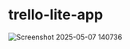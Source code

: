 # trello-lite-app
![Screenshot 2025-05-07 140736](https://github.com/user-attachments/assets/45df2a3b-a8c3-4d15-b328-7b873b61f6ee)
